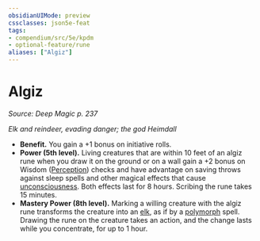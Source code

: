 ```yaml
---
obsidianUIMode: preview
cssclasses: json5e-feat
tags:
- compendium/src/5e/kpdm
- optional-feature/rune
aliases: ["Algiz"]
---
```

# Algiz
*Source: Deep Magic p. 237*  

*Elk and reindeer, evading danger; the god Heimdall*

- **Benefit.** You gain a +1 bonus on initiative rolls.  
- **Power (5th level).** Living creatures that are within 10 feet of an algiz rune when you draw it on the ground or on a wall gain a +2 bonus on Wisdom ([Perception](/compendium/rules/skills.md#Perception)) checks and have advantage on saving throws against sleep spells and other magical effects that cause [unconsciousness](/compendium/rules/conditions.md#Unconscious). Both effects last for 8 hours. Scribing the rune takes 15 minutes.  
- **Mastery Power (8th level).** Marking a willing creature with the algiz rune transforms the creature into an [elk](compendium/bestiary/beast/elk.md), as if by a [polymorph](compendium/spells/polymorph.md) spell. Drawing the rune on the creature takes an action, and the change lasts while you concentrate, for up to 1 hour.